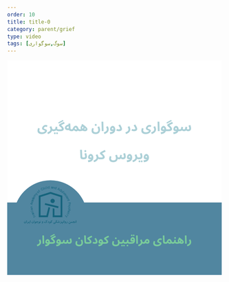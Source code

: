 ```yaml
---
order: 10
title: title-0
category: parent/grief
type: video
tags: [سوگ,سوگواری]
---
```


[![](../../static/images/grief-corona-cover.png)](../../static/videos/grief-corona.mp4)